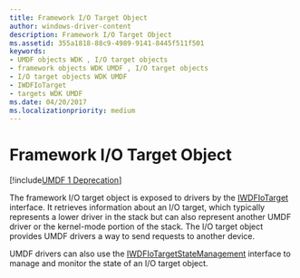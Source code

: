 ```yaml
---
title: Framework I/O Target Object
author: windows-driver-content
description: Framework I/O Target Object
ms.assetid: 355a1818-88c9-4989-9141-8445f511f501
keywords:
- UMDF objects WDK , I/O target objects
- framework objects WDK UMDF , I/O target objects
- I/O target objects WDK UMDF
- IWDFIoTarget
- targets WDK UMDF
ms.date: 04/20/2017
ms.localizationpriority: medium
---
```


# Framework I/O Target Object


[!include[UMDF 1 Deprecation](../umdf-1-deprecation.md)]

The framework I/O target object is exposed to drivers by the [IWDFIoTarget](https://msdn.microsoft.com/library/windows/hardware/ff559170) interface. It retrieves information about an I/O target, which typically represents a lower driver in the stack but can also represent another UMDF driver or the kernel-mode portion of the stack. The I/O target object provides UMDF drivers a way to send requests to another device.

UMDF drivers can also use the [IWDFIoTargetStateManagement](https://msdn.microsoft.com/library/windows/hardware/ff559198) interface to manage and monitor the state of an I/O target object.

 

 





